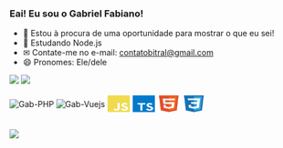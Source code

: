 ### Eai! Eu sou o Gabriel Fabiano!

- 🔭 Estou à procura de uma oportunidade para mostrar o que eu sei!
- 🌱 Estudando Node.js
- ✉ Contate-me no e-mail: contatobitral@gmail.com
- 😄 Pronomes: Ele/dele

<div style="display: inline_block">
<img height="180em" src="https://github-readme-stats.vercel.app/api?username=gabrielbitral&hide=stars&count_private=true&show_icons=true&include_all_commits=true&theme=tokyonight">
<img height="180em" src="https://github-readme-stats.vercel.app/api/top-langs/?username=gabrielbitral&langs_count=16&layout=compact&theme=tokyonight&hide=hack">
</div>

<div style="display: inline_block"><br>
  <img align="center" alt="Gab-PHP" height="30" width="40" src="https://cdn.jsdelivr.net/gh/devicons/devicon/icons/php/php-plain.svg">
  <img align="center" alt="Gab-Vuejs" height="30" width="40" src="https://cdn.jsdelivr.net/gh/devicons/devicon/icons/vuejs/vuejs-original.svg">
  <img align="center" alt="Gab-Js" height="30" width="40" src="https://raw.githubusercontent.com/devicons/devicon/master/icons/javascript/javascript-plain.svg">
  <img align="center" alt="Gab-Ts" height="30" width="40" src="https://raw.githubusercontent.com/devicons/devicon/master/icons/typescript/typescript-plain.svg">
  <img align="center" alt="Gab-HTML" height="30" width="40" src="https://raw.githubusercontent.com/devicons/devicon/master/icons/html5/html5-original.svg">
  <img align="center" alt="Gab-CSS" height="30" width="40" src="https://raw.githubusercontent.com/devicons/devicon/master/icons/css3/css3-original.svg">
</div>

##

<div>
  <a href="https://www.linkedin.com/in/gabriel-fabiano-ch/" target="_blank"><img src="https://img.shields.io/badge/-LinkedIn-%230077B5?style=for-the-badge&logo=linkedin&logoColor=white" target="_blank"></a>
</div>
